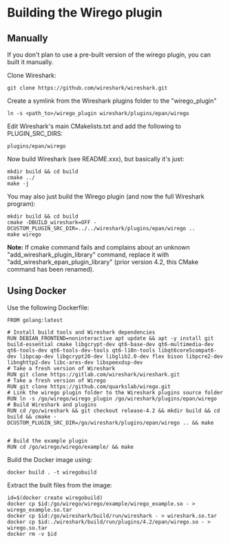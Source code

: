 # Building the Wirego plugin

## Manually

If you don't plan to use a pre-built version of the wirego plugin, you can built it manually.

Clone Wireshark:

    git clone https://github.com/wireshark/wireshark.git

Create a symlink from the Wireshark plugins folder to the "wirego_plugin"

    ln -s <path_to>/wirego_plugin wireshark/plugins/epan/wirego

Edit Wireshark's main CMakelists.txt and add the following to PLUGIN_SRC_DIRS:

    plugins/epan/wirego

Now build Wireshark (see README.xxx), but basically it's just:

    mkdir build && cd build
    cmake ../
    make -j

You may also just build the Wirego plugin (and now the full Wireshark program):

    mkdir build && cd build
    cmake -DBUILD_wireshark=OFF -DCUSTOM_PLUGIN_SRC_DIR=../../wireshark/plugins/epan/wirego ..
    make wirego

__Note:__ If cmake command fails and complains about an unknown "add_wireshark_plugin_library" command, replace it with "add_wireshark_epan_plugin_library" (prior version 4.2, this CMake command has been renamed).

## Using Docker

Use the following Dockerfile:

    FROM golang:latest

    # Install build tools and Wireshark dependencies
    RUN DEBIAN_FRONTEND=noninteractive apt update && apt -y install git build-essential cmake libgcrypt-dev qt6-base-dev qt6-multimedia-dev qt6-tools-dev qt6-tools-dev-tools qt6-l10n-tools libqt6core5compat6-dev libpcap-dev libgcrypt20-dev libglib2.0-dev flex bison libpcre2-dev libnghttp2-dev libc-ares-dev libspeexdsp-dev
    # Take a fresh version of Wireshark
    RUN git clone https://gitlab.com/wireshark/wireshark.git
    # Take a fresh version of Wirego
    RUN git clone https://github.com/quarkslab/wirego.git
    # Link the wirego plugin folder to the Wireshark plugins source folder
    RUN ln -s /go/wirego/wirego_plugin /go/wireshark/plugins/epan/wirego
    # Build Wireshark and plugins
    RUN cd /go/wireshark && git checkout release-4.2 && mkdir build && cd build && cmake -DCUSTOM_PLUGIN_SRC_DIR=/go/wireshark/plugins/epan/wirego .. && make


    # Build the example plugin
    RUN cd /go/wirego/wirego/example/ && make

Build the Docker image using:

    docker build . -t wiregobuild

Extract the built files from the image:

    id=$(docker create wiregobuild)
    docker cp $id:/go/wirego/wirego/example/wirego_example.so - > wirego_example.so.tar
    docker cp $id:/go/wireshark/build/run/wireshark - > wireshark.so.tar
    docker cp $id:./wireshark/build/run/plugins/4.2/epan/wirego.so - > wirego.so.tar        
    docker rm -v $id